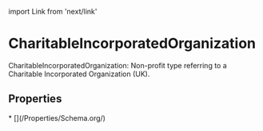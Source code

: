 import Link from 'next/link'

# CharitableIncorporatedOrganization

CharitableIncorporatedOrganization: Non-profit type referring to a Charitable Incorporated Organization (UK).

## Properties

<Grid>
* [](/Properties/Schema.org/)

</Grid>

